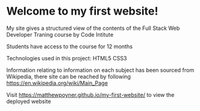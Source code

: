 # Welcome to my first website!

My site gives a structured view of the contents of the Full Stack Web Developer
Traning course by Code Intitute

Students have access to the course for 12 months

Technologies used in this project:
HTML5
CSS3

Information relating to information on each subject has been sourced from Wikipedia, there site can be reached by following https://en.wikipedia.org/wiki/Main_Page

Visit https://matthewpoyner.github.io/my-first-website/ to view the deployed website
